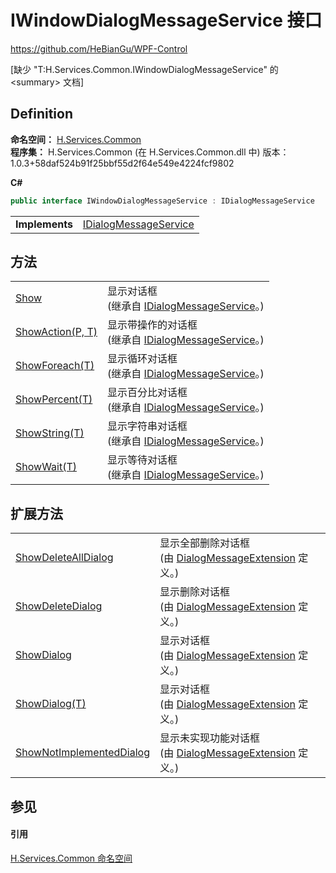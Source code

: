 # IWindowDialogMessageService 接口
https://github.com/HeBianGu/WPF-Control

\[缺少 "T:H.Services.Common.IWindowDialogMessageService" 的 &lt;summary&gt; 文档\]



## Definition
**命名空间：** <a href="b9cdd84f-6623-a51a-f53b-465103ced202">H.Services.Common</a>  
**程序集：** H.Services.Common (在 H.Services.Common.dll 中) 版本：1.0.3+58daf524b91f25bbf55d2f64e549e4224fcf9802

**C#**
``` C#
public interface IWindowDialogMessageService : IDialogMessageService
```

<table><tr><td><strong>Implements</strong></td><td><a href="c02ebd57-786a-67bc-af92-fda45d0530e0">IDialogMessageService</a></td></tr>
</table>



## 方法
<table>
<tr>
<td><a href="501af1f5-7ec3-f784-2811-59fadc601c55">Show</a></td>
<td>显示对话框<br />(继承自 <a href="c02ebd57-786a-67bc-af92-fda45d0530e0">IDialogMessageService</a>。)</td></tr>
<tr>
<td><a href="95f23e77-1995-a9c4-d29e-5e0b8303633e">ShowAction(P, T)</a></td>
<td>显示带操作的对话框<br />(继承自 <a href="c02ebd57-786a-67bc-af92-fda45d0530e0">IDialogMessageService</a>。)</td></tr>
<tr>
<td><a href="4e4aecd5-b10a-0779-815a-ca512b6c2837">ShowForeach(T)</a></td>
<td>显示循环对话框<br />(继承自 <a href="c02ebd57-786a-67bc-af92-fda45d0530e0">IDialogMessageService</a>。)</td></tr>
<tr>
<td><a href="75996ead-4e5f-2d70-b361-5490db8e6169">ShowPercent(T)</a></td>
<td>显示百分比对话框<br />(继承自 <a href="c02ebd57-786a-67bc-af92-fda45d0530e0">IDialogMessageService</a>。)</td></tr>
<tr>
<td><a href="95766ddc-003e-a8b5-32dd-a55205f8b019">ShowString(T)</a></td>
<td>显示字符串对话框<br />(继承自 <a href="c02ebd57-786a-67bc-af92-fda45d0530e0">IDialogMessageService</a>。)</td></tr>
<tr>
<td><a href="d91d912c-8e6b-813b-3eb6-aa24e846074a">ShowWait(T)</a></td>
<td>显示等待对话框<br />(继承自 <a href="c02ebd57-786a-67bc-af92-fda45d0530e0">IDialogMessageService</a>。)</td></tr>
</table>

## 扩展方法
<table>
<tr>
<td><a href="08986a67-2522-6ab3-136b-5d1c0ff0e108">ShowDeleteAllDialog</a></td>
<td>显示全部删除对话框<br />(由 <a href="6d32bcde-182f-d900-69dd-66a819ae78dd">DialogMessageExtension</a> 定义。)</td></tr>
<tr>
<td><a href="c25d77d9-07e3-aa19-52fa-045fb2c4176c">ShowDeleteDialog</a></td>
<td>显示删除对话框<br />(由 <a href="6d32bcde-182f-d900-69dd-66a819ae78dd">DialogMessageExtension</a> 定义。)</td></tr>
<tr>
<td><a href="b1a5b31a-8c35-c5bf-44b3-4a33c450bee7">ShowDialog</a></td>
<td>显示对话框<br />(由 <a href="6d32bcde-182f-d900-69dd-66a819ae78dd">DialogMessageExtension</a> 定义。)</td></tr>
<tr>
<td><a href="5bbe5862-a3ce-6b0e-e100-d56bdbf4ed90">ShowDialog(T)</a></td>
<td>显示对话框<br />(由 <a href="6d32bcde-182f-d900-69dd-66a819ae78dd">DialogMessageExtension</a> 定义。)</td></tr>
<tr>
<td><a href="781714ae-4707-f622-48fd-3b137a752a5c">ShowNotImplementedDialog</a></td>
<td>显示未实现功能对话框<br />(由 <a href="6d32bcde-182f-d900-69dd-66a819ae78dd">DialogMessageExtension</a> 定义。)</td></tr>
</table>

## 参见


#### 引用
<a href="b9cdd84f-6623-a51a-f53b-465103ced202">H.Services.Common 命名空间</a>  
